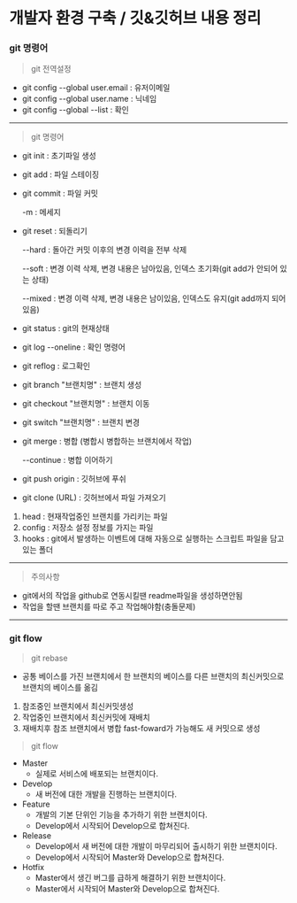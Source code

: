 # 개발자 환경 구축 / 깃&깃허브 내용 정리


### git 명령어
> git 전역설정

+ git config --global user.email : 유저이메일
+ git config --global user.name : 닉네임
+ git config --global --list : 확인
- - -
> git 명령어

+ git init			: 초기파일 생성
+ git add 			: 파일 스테이징
+ git commit 		: 파일 커밋

  -m 	: 메세지

+ git reset : 되돌리기

  --hard	: 돌아간 커밋 이후의 변경 이력을 전부 삭제

  --soft	: 변경 이력 삭제, 변경 내용은 남아있음, 인덱스 초기화(git add가 안되어 있는 상태)

  --mixed	: 변경 이력 삭제, 변경 내용은 남이있음, 인덱스도 유지(git add까지 되어 있음)

+ git status : git의 현재상태

+ git log --oneline : 확인 명령어

+ git reflog : 로그확인

+ git branch "브랜치명"	: 브랜치 생성

+ git checkout "브랜치명"	: 브랜치 이동

+ git switch "브랜치명" : 브랜치 변경

+ git merge	: 병합 (병합시 병합하는 브랜치에서 작업)

  --continue : 병합 이어하기

+ git push origin	: 깃허브에 푸쉬

+ git clone (URL)	: 깃허브에서 파일 가져오기

1. head : 현재작업중인 브랜치를 가리키는 파일
2. config : 저장소 설정 정보를 가지는 파일
3. hooks : git에서 발생하는 이벤트에 대해 자동으로 실행하는 스크립트 파일을 담고 있는 폴더
- - -
> 주의사항
  * git에서의 작업을 github로 연동시킬땐 readme파일을 생성하면안됨
  * 작업을 할땐 브랜치를 따로 주고 작업해야함(충돌문제)
- - -  
### git flow
> git rebase
+ 공통 베이스를 가진 브랜치에서 한 브랜치의 베이스를 다른 브랜치의 최신커밋으로 브랜치의 베이스를 옮김 

1. 참조중인 브랜치에서 최신커밋생성
2. 작업중인 브랜치에서 최신커밋에 재배치
3. 재배치후 참조 브랜치에서 병합 fast-foward가 가능해도 새 커밋으로 생성

> git flow
+ Master
  + 실제로 서비스에 배포되는 브랜치이다.
+ Develop
  + 새 버전에 대한 개발을 진행하는 브랜치이다.
+ Feature
  + 개발의 기본 단위인 기능을 추가하기 위한 브랜치이다.
  + Develop에서 시작되어 Develop으로 합쳐진다.
+ Release
  + Develop에서 새 버전에 대한 개발이 마무리되어 출시하기 위한 브랜치이다.
  + Develop에서 시작되어 Master와 Develop으로 합쳐진다.
+ Hotfix
  + Master에서 생긴 버그를 급하게 해결하기 위한 브랜치이다.
  + Master에서 시작되어 Master와 Develop으로 합쳐진다.
